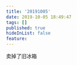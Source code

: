 ```yaml
---
title: '20191005'
date: 2019-10-05 18:49:47
tags: []
published: true
hideInList: false
feature: 
---
```

卖掉了旧冰箱